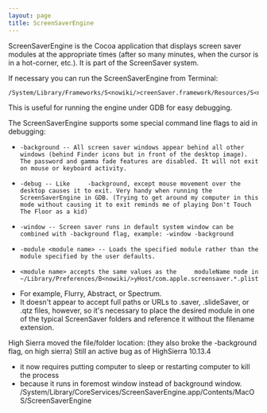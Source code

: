 ```yaml
---
layout: page
title: ScreenSaverEngine
---
```


ScreenSaverEngine is the Cocoa application that displays screen saver modules at the appropriate times (after so many minutes, when the cursor is in a hot-corner, etc.). It is part of the ScreenSaver system.

If necessary you can run the ScreenSaverEngine from Terminal:

    /System/Library/Frameworks/S<nowiki/>creenSaver.framework/Resources/S<nowiki/>creenSaverEngine.app/Contents/M<nowiki/>acOS/S<nowiki/>creenSaverEngine

This is useful for running the engine under GDB for easy debugging.

The ScreenSaverEngine supports some special command line flags to aid in debugging:


*     -background -- All screen saver windows appear behind all other windows (behind Finder icons but in front of the desktop image). The password and gamma fade features are disabled. It will not exit on mouse or keyboard activity.
*     -debug -- Like     -background, except mouse movement over the desktop causes it to exit. Very handy when running the ScreenSaverEngine in GDB. (Trying to get around my computer in this mode without causing it to exit reminds me of playing Don't Touch The Floor as a kid)
*     -window -- Screen saver runs in default system window can be combined with -background flag, example: -window -background
*     -module <module name> -- Loads the specified module rather than the module specified by the user defaults.

*     <module name> accepts the same values as the     moduleName node in     ~/Library/Preferences/B<nowiki/>yHost/com.apple.screensaver.*.plist
* For example,     Flurry,     Abstract, or     Spectrum.
* It doesn't appear to accept full paths or URLs to     .saver,     .slideSaver, or     .qtz files, however, so it's necessary to place the desired module in one of the typical ScreenSaver folders and reference it without the filename extension.

High Sierra moved the file/folder location: 
(they also broke the -background flag, on high sierra) Still an active bug as of HighSierra 10.13.4
- it now requires putting computer to sleep or restarting computer to kill the process 
- because it runs in foremost window instead of background window.
    /System/Library/CoreServices/S<nowiki/>creenSaverEngine.app/Contents/M<nowiki/>acOS/S<nowiki/>creenSaverEngine


